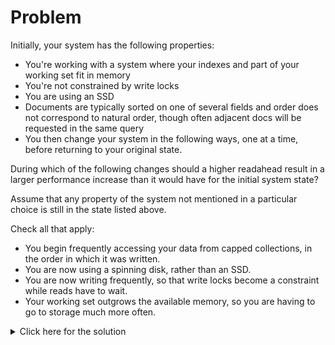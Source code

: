 # Problem
Initially, your system has the following properties:

 - You're working with a system where your indexes and part of your working set fit in memory
 - You're not constrained by write locks
 - You are using an SSD
 - Documents are typically sorted on one of several fields and order does not correspond to natural order, though often adjacent docs will be requested in the same query
 - You then change your system in the following ways, one at a time, before returning to your original state.

During which of the following changes should a higher readahead result in a larger performance increase than it would have for the initial system state?

Assume that any property of the system not mentioned in a particular choice is still in the state listed above.

Check all that apply:

 - You begin frequently accessing your data from capped collections, in the order in which it was written.
 - You are now using a spinning disk, rather than an SSD.
 - You are now writing frequently, so that write locks become a constraint while reads have to wait.
 - Your working set outgrows the available memory, so you are having to go to storage much more often.

<details>
  <summary>Click here for the solution</summary>
    <ul>
      <li>You begin frequently accessing your data from capped collections, in the order in which it was written.</li>
	  <li>You are now using a spinning disk, rather than an SSD.</li>
	</ul>
</details>
